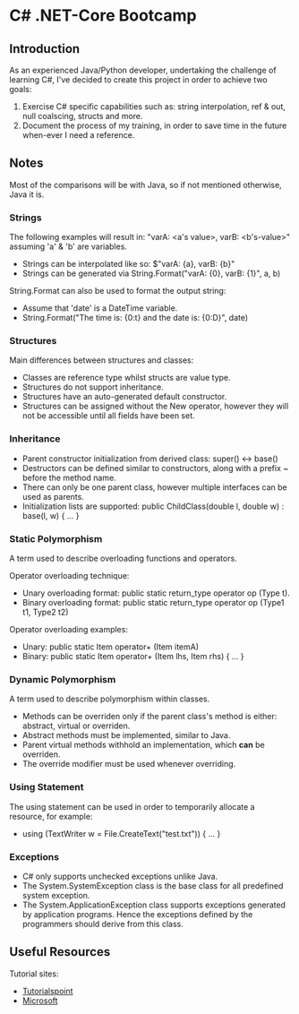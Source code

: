 # C# .NET-Core Bootcamp
## Introduction
As an experienced Java/Python developer, undertaking the challenge of learning C#, I've decided to create this project in order to achieve two goals:

1. Exercise C# specific capabilities such as: string interpolation, ref & out, null coalscing, structs and more.
2. Document the process of my training, in order to save time in the future when-ever I need a reference.

## Notes
Most of the comparisons will be with Java, so if not mentioned otherwise, Java it is.

### Strings
The following examples will result in: "varA: <a's value>, varB: <b's-value>" assuming 'a' & 'b' are variables.
* Strings can be interpolated like so: $"varA: {a}, varB: {b}"
* Strings can be generated via String.Format("varA: {0}, varB: {1}", a, b)

String.Format can also be used to format the output string:
* Assume that 'date' is a DateTime variable.
* String.Format("The time is: {0:t} and the date is: {0:D}", date)

### Structures
Main differences between structures and classes:
* Classes are reference type whilst structs are value type.
* Structures do not support inheritance.
* Structures have an auto-generated default constructor.
* Structures can be assigned without the New operator,  however they will not be accessible until all fields have been set.

### Inheritance
* Parent constructor initialization from derived class: super() <-> base()
* Destructors can be defined similar to constructors, along with a prefix ~ before the method name.
* There can only be one parent class, however multiple interfaces can be used as parents.
* Initialization lists are supported: public ChildClass(double l, double w) : base(l, w) { ... }

### Static Polymorphism
A term used to describe overloading functions and operators.

Operator overloading technique:
* Unary overloading format: public static return_type operator op (Type t).
* Binary overloading format: public static return_type operator op (Type1 t1, Type2 t2)  

Operator overloading examples:
* Unary: public static Item operator+ (Item itemA)
* Binary: public static Item operator+ (Item lhs, Item rhs) { ... }

### Dynamic Polymorphism
A term used to describe polymorphism within classes.
* Methods can be overriden only if the parent class's method is either: abstract, virtual or overriden.
* Abstract methods must be implemented, similar to Java.
* Parent virtual methods withhold an implementation, which <b>can</b> be overriden.
* The override modifier must be used whenever overriding.

### Using Statement
The using statement can be used in order to temporarily allocate a resource, for example:
* using (TextWriter w = File.CreateText("test.txt")) { ... }

### Exceptions
* C# only supports unchecked exceptions unlike Java.
* The System.SystemException class is the base class for all predefined system exception.
* The System.ApplicationException class supports exceptions generated by application programs. Hence the exceptions defined by the programmers should derive from this class.

## Useful Resources
Tutorial sites:
* [Tutorialspoint](https://www.tutorialspoint.com/csharp/)
* [Microsoft](https://docs.microsoft.com/en-us/dotnet/csharp/)
